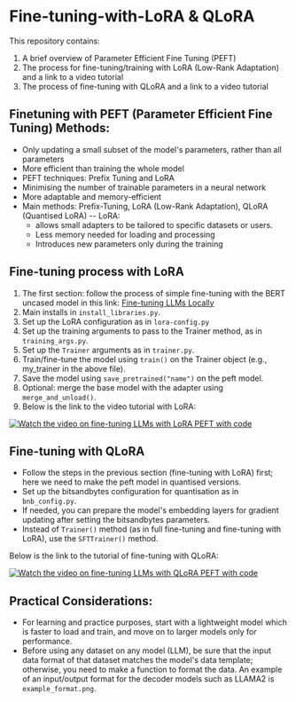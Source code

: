 # Fine-tuning-with-LoRA & QLoRA

This repository contains:
1. A brief overview of Parameter Efficient Fine Tuning (PEFT)
2. The process for fine-tuning/training with LoRA (Low-Rank Adaptation) and a link to a video tutorial
3. The process of fine-tuning with QLoRA  and a link to a video tutorial

## Finetuning with PEFT (Parameter Efficient Fine Tuning) Methods:

- Only updating a small subset of the model's parameters, rather than all parameters
- More efficient than training the whole model
- PEFT techniques: Prefix Tuning and LoRA
- Minimising the number of trainable parameters in a neural network
- More adaptable and memory-efficient
- Main methods: Prefix-Tuning, LoRA (Low-Rank Adaptation), QLoRA (Quantised LoRA)
-- LoRA:
  - allows small adapters to be tailored to specific datasets or users.
  - Less memory needed for loading and processing
  - Introduces new parameters only during the training

## Fine-tuning process with LoRA

1. The first section: follow the process of simple fine-tuning with the BERT uncased model in this link: [Fine-tuning LLMs Locally](https://github.com/Maryam-Nasseri/Fine-tuning-LLMs-Locally)
2. Main installs in `install_libraries.py`.
3. Set up the LoRA configuration as in `lora-config.py`
4. Set up the training arguments to pass to the Trainer method, as in `training_args.py`.
5. Set up the `Trainer` arguments as in `trainer.py`.
6. Train/fine-tune the model using `train()` on the Trainer object (e.g., my_trainer in the above file).
7. Save the model using `save_pretrained("name")` on the peft model.
8. Optional: merge the base model with the adapter using `merge_and_unload()`.
9. Below is the link to the video tutorial with LoRA:

[![Watch the video on fine-tuning LLMs with LoRA PEFT with code](https://img.youtube.com/vi/aj1V9_5nAfo/maxresdefault.jpg)](https://youtu.be/aj1V9_5nAfo) 

## Fine-tuning with QLoRA

- Follow the steps in the previous section (fine-tuning with LoRA) first; here we need to make the peft model in quantised versions. 
- Set up the bitsandbytes configuration for quantisation as in `bnb_config.py`.
- If needed, you can prepare the model's embedding layers for gradient updating after setting the bitsandbytes parameters.
- Instead of `Trainer()` method (as in full fine-tuning and fine-tuning with LoRA), use the `SFTTrainer()` method.

Below is the link to the tutorial of fine-tuning with QLoRA:

[![Watch the video on fine-tuning LLMs with QLoRA PEFT with code](https://img.youtube.com/vi/QzsjHUhZZLE/maxresdefault.jpg)](https://youtu.be/QzsjHUhZZLE) 

## Practical Considerations:
- For learning and practice purposes, start with a lightweight model which is faster to load and train, and move on to larger models only for performance.
- Before using any dataset on any model (LLM), be sure that the input data format of that dataset matches the model's data template; otherwise, you need to make a function to format the data. An example of an input/output format for the decoder models such as LLAMA2 is `example_format.png`.
